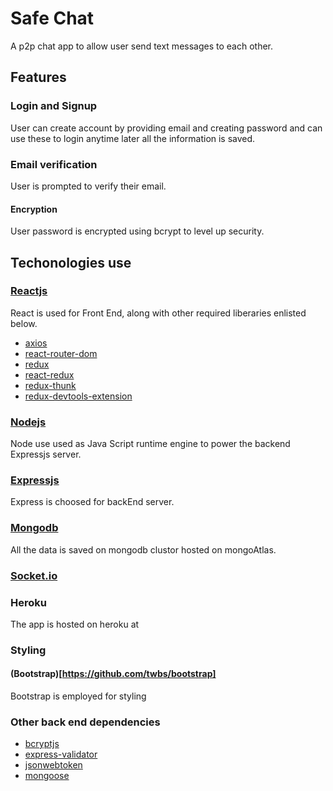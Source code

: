 # Safe Chat
A p2p chat app to allow user send text messages to each other.

## Features
### Login and Signup
User can create account by providing email and creating password and can use these to login anytime later all the information is saved.

### Email verification
User is prompted to verify their email.

#### Encryption 
User password is encrypted using bcrypt to level up security.



## Techonologies use
### [Reactjs](https://github.com/facebook/react) 
React is used for Front End, along with other required liberaries enlisted below.

* [axios](https://github.com/axios/axios)
* [react-router-dom](react-router-dom)
* [redux](https://github.com/reduxjs/redux)
* [react-redux](https://github.com/reduxjs/react-redux)
* [redux-thunk](https://github.com/reduxjs/redux-thunk)
* [redux-devtools-extension](https://github.com/zalmoxisus/redux-devtools-extension)

### [Nodejs](https://github.com/nodejs)
Node use used as Java Script runtime engine to power the backend Expressjs server.

### [Expressjs](github.com/expressjs/express)
Express is choosed for backEnd server.

### [Mongodb](https://github.com/mongodb/mongo)
All the data is saved on mongodb clustor hosted on mongoAtlas.

### [Socket.io](https://github.com/socketio/socket.io)

### Heroku 
The app is hosted on heroku at 

### Styling
#### (Bootstrap)[https://github.com/twbs/bootstrap]
Bootstrap is employed for styling

### Other back end dependencies 
* [bcryptjs](https://github.com/dcodeIO/bcrypt.js/blob/master/README.md)
* [express-validator](https://github.com/express-validator/express-validator)
* [jsonwebtoken](https://github.com/auth0/node-jsonwebtoken)
* [mongoose](https://github.com/Automattic/mongoose)


